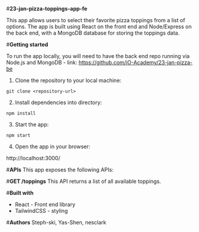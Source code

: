 #**23-jan-pizza-toppings-app-fe**

This app allows users to select their favorite pizza toppings from a list of options. The app is built using React on the front end and Node/Express on the back end, with a MongoDB database for storing the toppings data.


#**Getting started**

To run the app locally, you will need to have the back end repo running via Node.js and MongoDB - link: https://github.com/iO-Academy/23-jan-pizza-be

1. Clone the repository to your local machine:

````
git clone <repository-url>
````

2. Install dependencies into directory:

````
npm install
````

3. Start the app:

````
npm start
````

4. Open the app in your browser:

http://localhost:3000/


#**APIs**
This app exposes the following APIs:

#**GET /toppings**
This API returns a list of all available toppings.

#**Built with**
- React - Front end library
- TailwindCSS - styling

#**Authors**
Steph-ski, Yas-Shen, nesclark